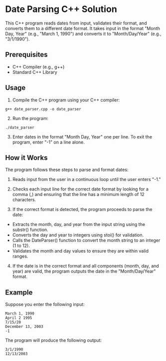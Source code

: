 # Date Parsing C++ Solution

This C++ program reads dates from input, validates their format, and converts them to a different date format. It takes input in the format "Month Day, Year" (e.g., "March 1, 1990") and converts it to "Month/Day/Year" (e.g., "3/1/1990").

## Prerequisites

- C++ Compiler (e.g., g++)
- Standard C++ Library

## Usage

1. Compile the C++ program using your C++ compiler:

```
g++ date_parser.cpp -o date_parser

```

2. Run the program:

```
./date_parser

```

3. Enter dates in the format "Month Day, Year" one per line. To exit the program, enter "-1" on a line alone.

## How it Works

The program follows these steps to parse and format dates:

1. Reads input from the user in a continuous loop until the user enters "-1."

2. Checks each input line for the correct date format by looking for a comma (,) and ensuring that the line has a minimum length of 12 characters.

3. If the correct format is detected, the program proceeds to parse the date:

- Extracts the month, day, and year from the input string using the substr() function.
- Converts the day and year to integers using stoi() for validation.
- Calls the DateParser() function to convert the month string to an integer (1 to 12).
- Validates the month and day values to ensure they are within valid ranges.

4. If the date is in the correct format and all components (month, day, and year) are valid, the program outputs the date in the "Month/Day/Year" format.

## Example

Suppose you enter the following input:

```
March 1, 1990
April 2 1995
7/15/20
December 13, 2003
-1

```

The program will produce the following output:

```
3/1/1990
12/13/2003

```
